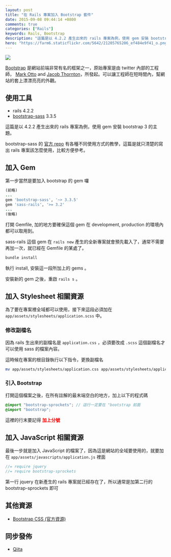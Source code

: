 ```yaml
---
layout: post
title: "在 Rails 專案加入 Bootstrap 套件"
date: 2015-09-08 09:44:14 +0800
comments: true
categories: ["Rails"] 
keywords: Rails, Bootstrap
description: "這篇是以 4.2.2 產生出來的 rails 專案為例，使用 gem 安裝 bootstrap 3 的主題。"
hero: "https://farm6.staticflickr.com/5642/21205765206_ef484e9f41_o.png"
---
```


<img src="https://farm6.staticflickr.com/5642/21205765206_ef484e9f41_o.png">

<!-- more -->

[Bootstrap](http://getbootstrap.com/) 是網站前端非常有名的框架之一，原始專案是由 twitter 內部的工程師， [Mark Otto](https://twitter.com/mdo) and [Jacob Thornton](https://twitter.com/fat)，所發起。可以讓工程師在短時間內，幫網站的套上漂漂亮亮的外觀。

## 使用工具

- rails 4.2.2
- [bootstrap-sass](https://github.com/twbs/bootstrap-sass) 3.3.5

這篇是以 4.2.2 產生出來的 rails 專案為例，使用 gem 安裝 bootstrap 3 的主題。

bootstrap-sass 的 [官方 repo](https://github.com/twbs/bootstrap-sass) 有各種不同使用方式的教學，這篇是就只清楚的寫出 rails 專案該怎麼使用，比較方便參考。

## 加入 Gem

第一步當然是要加入 bootstrap 的 gem 囉

``` ruby Gemfile
(前略)
...
gem 'bootstrap-sass', '~> 3.3.5'
gem 'sass-rails', '>= 3.2'
...
(後略)
```

打開 Gemfile, 加的地方要確保這個 gem 在 development, production 的環境內都可以取用到。

sass-rails 這個 gem 在 `rails new` 產生的全新專案就會預先載入了，通常不需要再加一次，就已經在 Gemfile 的某處了。

``` bash
bundle install
```

執行 install, 安裝這一段所加上的 gems 。

安裝新的 gem 之後，重啟 `rails s` 。

## 加入 Stylesheet 相關資源

為了要在專案裡全域都可以使用，接下來這段必須加在 `app/assets/stylesheets/application.scss` 中。

### 修改副檔名

因為 rails 生出來的副檔名是 `application.css` ，必須要改成 `.scss` 這個副檔名才可以使用 sass 的檔案內容。

這時候在專案的根目錄執行以下指令，更換副檔名

``` bash
mv app/assets/stylesheets/application.css app/assets/stylesheets/application.scss
```

### 引入 Bootstrap

打開這個檔案之後，在所有註解的最末端空白的地方，加上以下的程式碼


``` scss app/assets/stylesheets/application.scss
@import "bootstrap-sprockets"; // 這行一定要在 "bootstrap 前面
@import "bootstrap";
```

這裡的行末要記得 <strong style="color:red">加上分號</strong>

## 加入 JavaScript 相關資源

最後一步就是加入 JavaScript 的檔案了，因為這是網站的全域要使用的，就要加在 `app/assets/javascripts/application.js` 裡面

``` js app/assets/javascripts/application.js
//= require jquery
//= require bootstrap-sprockets
```

第一行 jquery 在新產生的 rails 專案就已經存在了，所以通常是加第二行的 bootstrap-sprockets 即可

## 其他資源

- [Bootstrap CSS (官方資源)](http://getbootstrap.com/css/)

## 同步發佈

- [Qiita](http://qiita.com/vc7/items/3250415f5ec1aa332a0a)